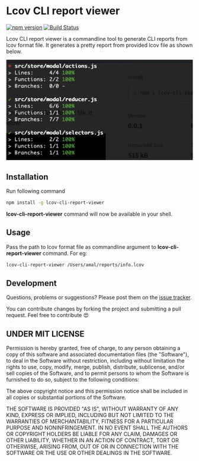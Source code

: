 Lcov CLI report viewer
========
[![npm version](https://badge.fury.io/js/junit-cli-report-viewer.svg)](https://badge.fury.io/js/junit-cli-report-viewer)
[![Build Status](https://travis-ci.org/amalfra/junit-cli-report-viewer.svg?branch=master)](https://travis-ci.org/amalfra/junit-cli-report-viewer)

Lcov CLI report viewer is a commandline tool to generate CLI reports from lcov format file. It generates a pretty report from provided lcov file as shown below.

![output demo](https://raw.githubusercontent.com/amalfra/lcov-cli-report-viewer/master/.images/output-demo.png)

## Installation
Run following command
```sh
npm install -g lcov-cli-report-viewer
```
**lcov-cli-report-viewer** command will now be available in your shell.

## Usage
Pass the path to lcov format file as commandline argument to **lcov-cli-report-viewer** command. For eg:
```sh
lcov-cli-report-viewer /Users/amal/reports/info.lcov
```

## Development
Questions, problems or suggestions? Please post them on the [issue tracker](https://github.com/amalfra/lcov-cli-report-viewer/issues).

You can contribute changes by forking the project and submitting a pull request. Feel free to contribute :heart_eyes:

## UNDER MIT LICENSE
Permission is hereby granted, free of charge, to any person obtaining a copy of this software and associated documentation files (the "Software"), to deal in the Software without restriction, including without limitation the rights to use, copy, modify, merge, publish, distribute, sublicense, and/or sell copies of the Software, and to permit persons to whom the Software is furnished to do so, subject to the following conditions:

The above copyright notice and this permission notice shall be included in all copies or substantial portions of the Software.

THE SOFTWARE IS PROVIDED "AS IS", WITHOUT WARRANTY OF ANY KIND, EXPRESS OR IMPLIED, INCLUDING BUT NOT LIMITED TO THE WARRANTIES OF MERCHANTABILITY, FITNESS FOR A PARTICULAR PURPOSE AND NONINFRINGEMENT. IN NO EVENT SHALL THE AUTHORS OR COPYRIGHT HOLDERS BE LIABLE FOR ANY CLAIM, DAMAGES OR OTHER LIABILITY, WHETHER IN AN ACTION OF CONTRACT, TORT OR OTHERWISE, ARISING FROM, OUT OF OR IN CONNECTION WITH THE SOFTWARE OR THE USE OR OTHER DEALINGS IN THE SOFTWARE.
